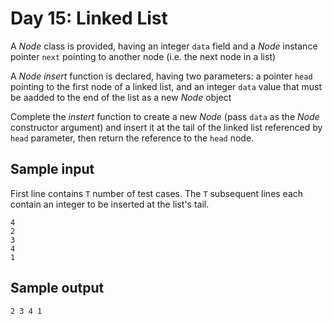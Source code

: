 # Day 15: Linked List

A *Node* class is provided, having an integer `data` field and a *Node*
instance pointer `next` pointing to another node (i.e. the next node in a list)

A *Node insert* function is declared, having two parameters: a pointer `head`
pointing to the first node of a linked list, and an integer `data` value that
must be aadded to the end of the list as a new *Node* object

Complete the *instert* function to create a new *Node* (pass `data` as the
*Node* constructor argument) and insert it at the tail of the linked list
referenced by `head` parameter, then return the reference to the `head` node.

## Sample input

First line contains `T` number of test cases. The `T` subsequent lines each
contain an integer to be inserted at the list's tail.

    4
    2
    3
    4
    1

## Sample output

    2 3 4 1

